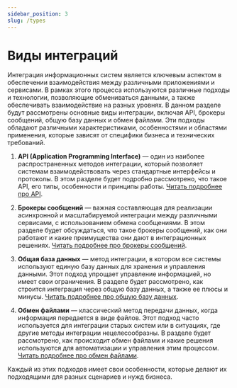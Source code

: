 ```yaml
---
sidebar_position: 3
slug: /types
---
```


# Виды интеграций

Интеграция информационных систем является ключевым аспектом в обеспечении взаимодействия между различными приложениями и сервисами. В рамках этого процесса используются различные подходы и технологии, позволяющие обмениваться данными, а также обеспечивать взаимодействие на разных уровнях. В данном разделе будут рассмотрены основные виды интеграции, включая API, брокеры сообщений, общую базу данных и обмен файлами. Эти подходы обладают различными характеристиками, особенностями и областями применения, которые зависят от специфики бизнеса и технических требований.

1. **API (Application Programming Interface)** — один из наиболее распространенных методов интеграции, который позволяет системам взаимодействовать через стандартные интерфейсы и протоколы. В этом разделе будет подробно рассмотрено, что такое API, его типы, особенности и принципы работы. [Читать подробнее про API](/integrations/types/api/index.md).

2. **Брокеры сообщений** — важная составляющая для реализации асинхронной и масштабируемой интеграции между различными сервисами, с использованием обмена сообщениями. В этом разделе будет обсуждаться, что такое брокеры сообщений, как они работают и какие преимущества они дают в интеграционных решениях. [Читать подробнее про брокеры сообщений](/integrations/types/brokers/index.md).

3. **Общая база данных** — метод интеграции, в котором все системы используют единую базу данных для хранения и управления данными. Этот подход упрощает управление информацией, но имеет свои ограничения. В разделе будет рассмотрено, как строится интеграция через общую базу данных, а также ее плюсы и минусы. [Читать подробнее про общую базу данных](/integrations/types/common-db/index.md).

4. **Обмен файлами** — классический метод передачи данных, когда информация передается в виде файлов. Этот подход часто используется для интеграции старых систем или в ситуациях, где другие методы интеграции нецелесообразны. В разделе будет рассмотрено, как происходит обмен файлами и какие решения используются для автоматизации и управления этим процессом. [Читать подробнее про обмен файлами](/integrations/types/files/index.md).

Каждый из этих подходов имеет свои особенности, которые делают их подходящими для разных сценариев и нужд бизнеса.
